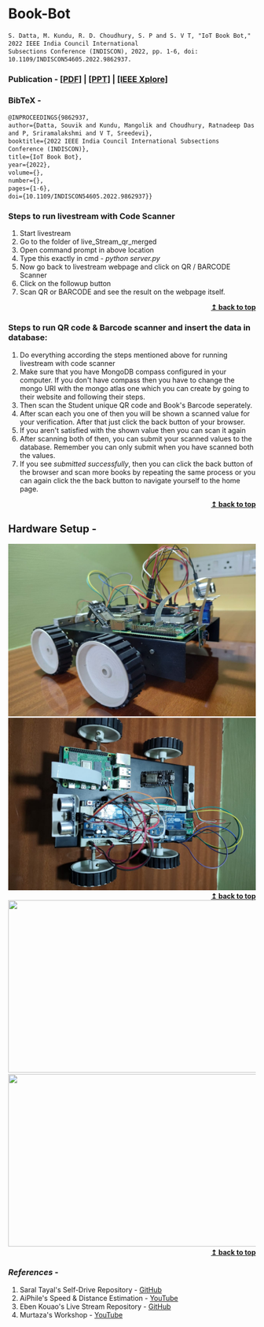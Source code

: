 # Book-Bot

```
S. Datta, M. Kundu, R. D. Choudhury, S. P and S. V T, "IoT Book Bot," 2022 IEEE India Council International 
Subsections Conference (INDISCON), 2022, pp. 1-6, doi: 10.1109/INDISCON54605.2022.9862937.
```
### Publication - [[PDF]](https://github.com/souvik0306/Book-Bot/blob/master/INDISCON/IoT%20Book%20Bot%20Final%20Draft.pdf) | [[PPT]](https://github.com/souvik0306/Book-Bot/blob/master/INDISCON/INDISCON%20Paper%20ID%20-%20152%20PPT.pdf) | [[IEEE Xplore]](https://ieeexplore.ieee.org/document/9862937)

### BibTeX - 
```
@INPROCEEDINGS{9862937,  
author={Datta, Souvik and Kundu, Mangolik and Choudhury, Ratnadeep Das and P, Sriramalakshmi and V T, Sreedevi},  
booktitle={2022 IEEE India Council International Subsections Conference (INDISCON)},   
title={IoT Book Bot},   
year={2022},  
volume={},  
number={},  
pages={1-6},  
doi={10.1109/INDISCON54605.2022.9862937}}
```
### Steps to run livestream with Code Scanner
1) Start livestream
2) Go to the folder of live_Stream_qr_merged
3) Open command prompt in above location
4) Type this exactly in cmd - *python server.py*
5) Now go back to livestream webpage and click on QR / BARCODE Scanner
6) Click on the followup button
7) Scan QR or BARCODE and see the result on the webpage itself. 

<div align="right">
    <b><a href="#">↥ back to top</a></b>
</div>

### Steps to run QR code & Barcode scanner and insert the data in database:

1) Do everything according the steps mentioned above for running livestream with code scanner
2) Make sure that you have MongoDB compass configured in your computer. If you don't have compass then you have to change the mongo URI with the mongo atlas one which you can create by going to their website and following their steps.
3) Then scan the Student unique QR code and Book's Barcode seperately.
4) After scan each you one of then you will be shown a scanned value for your verification. After that just click the back button of your browser.
5) If you aren't satisfied with the shown value then you can scan it again
6) After scanning both of then, you can submit your scanned values to the database. Remember you can only submit when you have scanned both the values.
7) If you see *submitted successfully*, then you can click the back button of the browser and scan more books by repeating the same process or you can again click the the back button to navigate yourself to the home page.

<div align="right">
    <b><a href="#">↥ back to top</a></b>
</div>

## Hardware Setup - 

<img src="https://github.com/souvik0306/Book-Bot/blob/master/Media/Image (2).jpeg" width="550" height="350">
<img src="https://github.com/souvik0306/Book-Bot/blob/master/Media/Image (3).jpeg" width="550" height="350">

<div align="right">
    <b><a href="#">↥ back to top</a></b>
</div>

<!-- <img src="https://github.com/souvik0306/Book-Bot/blob/master/Media/Image (1).jpeg" width="550" height="350"> -->
<!-- <img src="https://github.com/souvik0306/Book-Bot/blob/master/Photos/d.jpeg" width="550" height="350">
 -->
 <image src="https://github.com/souvik0306/Book-Bot/blob/master/Media/Test_Run_1.gif" width="550" height="350">

  <image src="https://github.com/souvik0306/Book-Bot/blob/master/Media/Video_2.gif" width="550" height="350">

<div align="right">
    <b><a href="#">↥ back to top</a></b>
</div>

### *References* - 
1. Saral Tayal's Self-Drive Repository - [GitHub](https://github.com/SaralTayal123/SelfDrive)
2. AiPhile's Speed & Distance Estimation - [YouTube](https://www.youtube.com/watch?v=DIxcLghsQ4Q&ab_channel=AiPhile)
3. Eben Kouao's Live Stream Repository - [GitHub](https://github.com/EbenKouao/pi-camera-stream-flask)
4. Murtaza's Workshop - [YouTube](https://www.youtube.com/channel/UCYUjYU5FveRAscQ8V21w81A)

